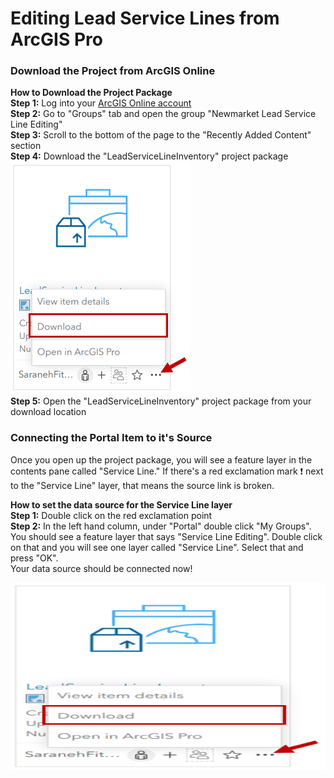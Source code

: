 # Editing Lead Service Lines from ArcGIS Pro
### Download the Project from ArcGIS Online <br>
<B>How to Download the Project Package</B><br>
<B>Step 1:</B> Log into your [ArcGIS Online account](https://www.arcgis.com) <br>
<B>Step 2:</B> Go to "Groups" tab and open the group "Newmarket Lead Service Line Editing"<br>
<B>Step 3:</B> Scroll to the bottom of the page to the "Recently Added Content" section<br>
<B>Step 4:</B> Download the "LeadServiceLineInventory" project package<br>
  ![image](/media/downloadpkg.PNG) <br>
  <B>Step 5:</B> Open the "LeadServiceLineInventory" project package from your download location<br>
### Connecting the Portal Item to it's Source
Once you open up the project package, you will see a feature layer in the contents pane called "Service Line." If there's a red exclamation mark ❗ next to the "Service Line" layer, that means the source link is broken.<br>

<B>How to set the data source for the Service Line layer</B><br>
<B>Step 1:</B> Double click on the red exclamation point<br>
<B>Step 2:</B> In the left hand column, under "Portal" double click "My Groups". You should see a feature layer that says "Service Line Editing". Double click on that and you will see one layer called "Service Line". Select that and press "OK".<br>
  Your data source should be connected now! <br>
  
<img src="https://github.com/saraneh/LeadServiceLines/blob/main/media/downloadpkg.PNG"  width="600" height="300">  
